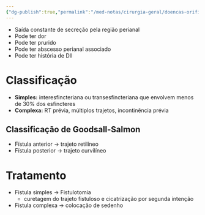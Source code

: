 ```yaml
---
{"dg-publish":true,"permalink":"/med-notas/cirurgia-geral/doencas-orificiais/fistulas-anorretais/"}
---
```


- Saída constante de secreção pela região perianal
- Pode ter dor
- Pode ter prurido
- Pode ter abscesso perianal associado
- Pode ter história de DII
# Classificação
- **Simples:** interesfincteriana ou transesfincteriana que envolvem menos de 30% dos esfincteres
- **Complexa:** RT prévia, múltiplos trajetos, incontinência prévia

## Classificação de Goodsall-Salmon
- Fístula anterior  -> trajeto retilíneo
- Fístula posterior -> trajeto curvilíneo


# Tratamento
- Fistula simples -> Fistulotomia
	- curetagem do trajeto fistuloso e cicatrização por segunda intenção
- Fistula complexa -> colocação de sedenho